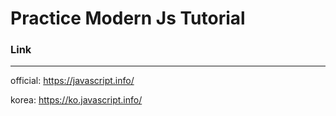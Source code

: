 # Practice Modern Js Tutorial
  
  
### Link
---
official: https://javascript.info/
  
korea: https://ko.javascript.info/